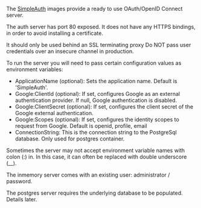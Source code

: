 The [SimpleAuth](https://github.com/jjrdk/simpleauth) images provide a ready to use OAuth/OpenID Connect server.

The auth server has port 80 exposed. It does not have any HTTPS bindings, in order to avoid installing a certificate.

It should only be used behind an SSL terminating proxy Do NOT pass user credentials over an insecure channel in production.

To run the server you will need to pass certain configuration values as environment variables:

- ApplicationName (optional): Sets the application name. Default is 'SimpleAuth'.
- Google:ClientId (optional): If set, configures Google as an external authentication provider. If null, Google authentication is disabled.
- Google:ClientSecret (optional): If set, configures the client secret of the Google external authentication.
- Google:Scopes (optional): If set, configures the identity scopes to request from Google. Default is openid, profile, email
- ConnectionString: This is the connection string to the PostgreSql database. Only used for postgres container.

Sometimes the server may not accept environment variable names with colon (:) in. In this case, it can often be replaced with double underscore (__).

The inmemory server comes with an existing user: administrator / password.

The postgres server requires the underlying database to be populated. Details later.